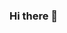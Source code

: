 ### Hi there 👋

<!--
**affan002/affan002** is a ✨ _special_ ✨ repository because its `README.md` (this file) appears on your GitHub profile.

Here are some ideas to get you started:

- 🔭 I’m currently working on learning new skills
- 🌱 I’m currently learning python
- 
-->
